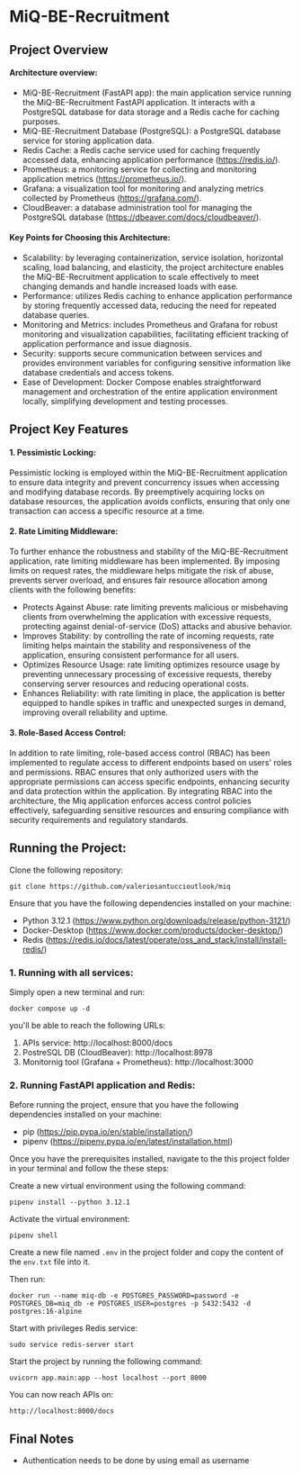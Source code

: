 # MiQ-BE-Recruitment

## Project Overview
#### Architecture overview:

- MiQ-BE-Recruitment (FastAPI app): the main application service running the MiQ-BE-Recruitment FastAPI application. It interacts with a PostgreSQL database for data storage and a Redis cache for caching purposes.
- MiQ-BE-Recruitment Database (PostgreSQL): a PostgreSQL database service for storing application data.
- Redis Cache: a Redis cache service used for caching frequently accessed data, enhancing application performance (https://redis.io/).
- Prometheus: a monitoring service for collecting and monitoring application metrics (https://prometheus.io/).
- Grafana: a visualization tool for monitoring and analyzing metrics collected by Prometheus (https://grafana.com/).
- CloudBeaver: a database administration tool for managing the PostgreSQL database (https://dbeaver.com/docs/cloudbeaver/).

#### Key Points for Choosing this Architecture:
- Scalability: by leveraging containerization, service isolation, horizontal scaling, load balancing, and elasticity, the project architecture enables the MiQ-BE-Recruitment application to scale effectively to meet changing demands and handle increased loads with ease.
- Performance: utilizes Redis caching to enhance application performance by storing frequently accessed data, reducing the need for repeated database queries.
- Monitoring and Metrics: includes Prometheus and Grafana for robust monitoring and visualization capabilities, facilitating efficient tracking of application performance and issue diagnosis.
- Security: supports secure communication between services and provides environment variables for configuring sensitive information like database credentials and access tokens.
- Ease of Development: Docker Compose enables straightforward management and orchestration of the entire application environment locally, simplifying development and testing processes.

## Project Key Features
#### 1. Pessimistic Locking:
Pessimistic locking is employed within the MiQ-BE-Recruitment application to ensure data integrity and prevent concurrency issues when accessing and modifying database records. By preemptively acquiring locks on database resources, the application avoids conflicts, ensuring that only one transaction can access a specific resource at a time.

#### 2. Rate Limiting Middleware:
To further enhance the robustness and stability of the MiQ-BE-Recruitment application, rate limiting middleware has been implemented. By imposing limits on request rates, the middleware helps mitigate the risk of abuse, prevents server overload, and ensures fair resource allocation among clients with the following benefits:

- Protects Against Abuse: rate limiting prevents malicious or misbehaving clients from overwhelming the application with excessive requests, protecting against denial-of-service (DoS) attacks and abusive behavior.
- Improves Stability: by controlling the rate of incoming requests, rate limiting helps maintain the stability and responsiveness of the application, ensuring consistent performance for all users.
- Optimizes Resource Usage: rate limiting optimizes resource usage by preventing unnecessary processing of excessive requests, thereby conserving server resources and reducing operational costs.
- Enhances Reliability: with rate limiting in place, the application is better equipped to handle spikes in traffic and unexpected surges in demand, improving overall reliability and uptime.

#### 3. Role-Based Access Control:
In addition to rate limiting, role-based access control (RBAC) has been implemented to regulate access to different endpoints based on users' roles and permissions. RBAC ensures that only authorized users with the appropriate permissions can access specific endpoints, enhancing security and data protection within the application.
By integrating RBAC into the architecture, the Miq application enforces access control policies effectively, safeguarding sensitive resources and ensuring compliance with security requirements and regulatory standards.


## Running the Project:
Clone the following repository:

    git clone https://github.com/valeriosantuccioutlook/miq

Ensure that you have the following dependencies installed on your machine:

- Python 3.12.1 (https://www.python.org/downloads/release/python-3121/)
- Docker-Desktop (https://www.docker.com/products/docker-desktop/)
- Redis (https://redis.io/docs/latest/operate/oss_and_stack/install/install-redis/)

### 1. Running with all services:
Simply open a new terminal and run:

    docker compose up -d

you'll be able to reach the following URLs:

1. APIs service: http://localhost:8000/docs
2. PostreSQL DB (CloudBeaver): http://localhost:8978
3. Monitornig tool (Grafana + Prometheus): http://localhost:3000


### 2. Running FastAPI application and Redis:
Before running the project, ensure that you have the following dependencies installed on your machine:

- pip (https://pip.pypa.io/en/stable/installation/)
- pipenv (https://pipenv.pypa.io/en/latest/installation.html)

Once you have the prerequisites installed, navigate to the this project folder in your terminal and follow the these steps:

Create a new virtual environment using the following command:

    pipenv install --python 3.12.1

Activate the virtual environment:

    pipenv shell

Create a new file named `.env` in the project folder and copy the content of the `env.txt` file into it.

Then run:

    docker run --name miq-db -e POSTGRES_PASSWORD=password -e POSTGRES_DB=miq_db -e POSTGRES_USER=postgres -p 5432:5432 -d postgres:16-alpine

Start with privileges Redis service:

    sudo service redis-server start

Start the project by running the following command:

    uvicorn app.main:app --host localhost --port 8000

You can now reach APIs on:

    http://localhost:8000/docs


## Final Notes
- Authentication needs to be done by using email as username
